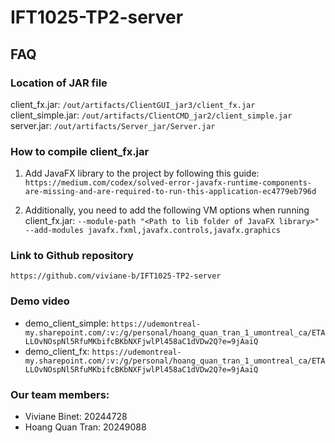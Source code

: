 # IFT1025-TP2-server

## FAQ
### Location of JAR file
client_fx.jar: ```/out/artifacts/ClientGUI_jar3/client_fx.jar```
client_simple.jar: ```/out/artifacts/ClientCMD_jar2/client_simple.jar```
server.jar: ```/out/artifacts/Server_jar/Server.jar```

### How to compile client_fx.jar
1. Add JavaFX library to the project by following this guide: 
```https://medium.com/codex/solved-error-javafx-runtime-components-are-missing-and-are-required-to-run-this-application-ec4779eb796d```

2. Additionally, you need to add the following VM options when running client_fx.jar: 
```--module-path "<Path to lib folder of JavaFX library>" --add-modules javafx.fxml,javafx.controls,javafx.graphics```

### Link to Github repository
```https://github.com/viviane-b/IFT1025-TP2-server```

### Demo video
- demo_client_simple: ```https://udemontreal-my.sharepoint.com/:v:/g/personal/hoang_quan_tran_1_umontreal_ca/ETALLOvNOspNl5RfuMKbifcBKbNXFjwlPl458aC1dVDw2Q?e=9jAaiQ```
- demo_client_fx: ```https://udemontreal-my.sharepoint.com/:v:/g/personal/hoang_quan_tran_1_umontreal_ca/ETALLOvNOspNl5RfuMKbifcBKbNXFjwlPl458aC1dVDw2Q?e=9jAaiQ```

### Our team members: 
- Viviane Binet: 20244728
- Hoang Quan Tran: 20249088
